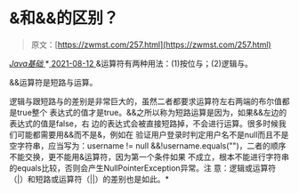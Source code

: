 <!--yml
category: 未分类
date: 0001-01-01 00:00:00
--->

# &和&&的区别？

> 原文：[https://zwmst.com/257.html](https://zwmst.com/257.html)

   [ *Java基础* ](https://zwmst.com/java%e5%9f%ba%e7%a1%80)*[ <time datetime="2021-08-12T16:54:30+08:00"> 2021-08-12 </time> ](https://zwmst.com/257.html)  &运算符有两种用法：(1)按位与；(2)逻辑与。

&&运算符是短路与运算。

逻辑与跟短路与的差别是非常巨大的，虽然二者都要求运算符左右两端的布尔值都是true整个 表达式的值才是true。&&之所以称为短路运算是因为，如果&&左边的表达式的值是false，右 边的表达式会被直接短路掉，不会进行运算。很多时候我们可能都需要用&&而不是&，例如在 验证用户登录时判定用户名不是null而且不是空字符串，应当写为：username != null &&!username.equals("")，二者的顺序不能交换，更不能用&运算符，因为第一个条件如果 不成立，根本不能进行字符串的equals比较，否则会产生NullPointerException异常。注 意：逻辑或运算符（|）和短路或运算符（||）的差别也是如此。*